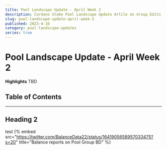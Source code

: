```yaml
---
title: Pool Landscape Update - April Week 2
description: Cardano Stake Pool Landscape Update Artile on Group Edits and Events
slug: pool-landscape-update-april-week-2
published: 2023-4-16
category: pool-landscape-updates
series: true
---
```


# Pool Landscape Update - April Week 2

**Highlights**
TBD

## Table of Contents

------------

## Heading 2
test
{% embed src="https://twitter.com/BalanceData22/status/1641905658957033475?s=20" title="Balance reports on Pool Group BD" %}
